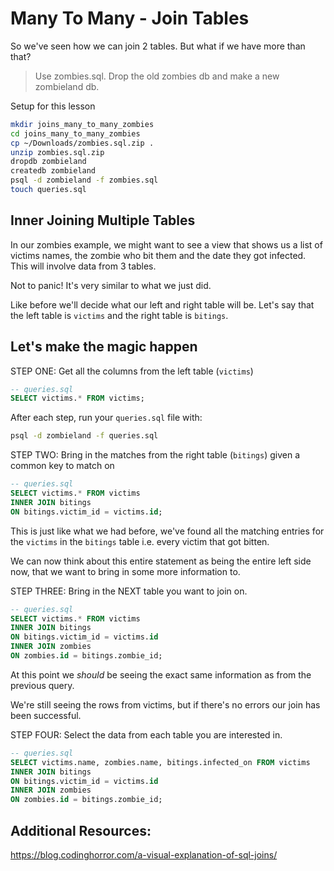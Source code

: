 # Many To Many - Join Tables

So we've seen how we can join 2 tables. But what if we have more than that?

> Use zombies.sql. Drop the old zombies db and make a new zombieland db.

Setup for this lesson

```bash
mkdir joins_many_to_many_zombies
cd joins_many_to_many_zombies
cp ~/Downloads/zombies.sql.zip .
unzip zombies.sql.zip
dropdb zombieland
createdb zombieland
psql -d zombieland -f zombies.sql
touch queries.sql
```

## Inner Joining Multiple Tables

In our zombies example, we might want to see a view that shows us a list of victims names, the zombie who bit them and the date they got infected. This will involve data from 3 tables.

Not to panic! It's very similar to what we just did.

Like before we'll decide what our left and right table will be. Let's say that the left table is `victims` and the right table is `bitings`.

## Let's make the magic happen

STEP ONE: Get all the columns from the left table (`victims`)
```sql
-- queries.sql
SELECT victims.* FROM victims;
```

After each step, run your `queries.sql` file with:
```bash
psql -d zombieland -f queries.sql
```

STEP TWO: Bring in the matches from the right table (`bitings`) given a common key to match on

```sql
-- queries.sql
SELECT victims.* FROM victims
INNER JOIN bitings
ON bitings.victim_id = victims.id;
```

This is just like what we had before, we've found all the matching entries for the `victims` in the `bitings` table i.e. every victim that got bitten.

We can now think about this entire statement as being the entire left side now, that we want to bring in some more information to.

STEP THREE: Bring in the NEXT table you want to join on.

```sql
-- queries.sql
SELECT victims.* FROM victims
INNER JOIN bitings
ON bitings.victim_id = victims.id
INNER JOIN zombies
ON zombies.id = bitings.zombie_id;
```

At this point we *should* be seeing the exact same information as from the previous query.

We're still seeing the rows from victims, but if there's no errors our join has been successful.

STEP FOUR: Select the data from each table you are interested in.

```sql
-- queries.sql
SELECT victims.name, zombies.name, bitings.infected_on FROM victims
INNER JOIN bitings
ON bitings.victim_id = victims.id
INNER JOIN zombies
ON zombies.id = bitings.zombie_id;
```

## Additional Resources:

https://blog.codinghorror.com/a-visual-explanation-of-sql-joins/
